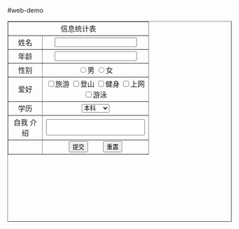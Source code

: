 #web-demo
<!DOCTYPE html>
<html lang="en">

<head>
    <meta charset="UTF-8">
    <meta http-equiv="X-UA-Compatible" content="IE=edge">
    <meta name="viewport" content="width=device-width, initial-scale=1.0">
    <title>Document</title>
</head>

<body>
    <table align="center" border="1" height="450px" width="250px" cellspacing="0">
        <tr align="center">
            <td width="60" colspan="6">信息统计表</td>
        </tr>
        <tr align="center">
            <td width="60">姓名</td>
            <td width="60" colspan="5">
                <input type="text">
            </td>
        </tr>
        <tr align="center">
            <td width="60">年龄</td>
            <td width="60" colspan="5">
                <input type="text">
            </td>
        </tr>
        <tr align="center">
            <td width="60">性别</td>
            <td width="60" colspan="5">
                <label><input type="radio" name="sex" value="男">男</label>
                <label><input type="radio" name="sex" value="女">女</label>
            </td>
        </tr>
        <tr align="center">
            <td width="60">爱好</td>
            <td width="60" colspan="5">
                <label><input type="checkbox" name="like" value="0">旅游</label>
                <label><input type="checkbox" name="like" value="1">登山</label>
                <label><input type="checkbox" name="like" value="0">健身</label>
                <label><input type="checkbox" name="like" value="0">上网</label>
                <label><input type="checkbox" name="like" value="0">游泳</label>
            </td>
        </tr>
        <tr align="center">
            <td width="60">学历</td>
            <td width="60" colspan="5">
                <select>
                    <option value="">本科</option>
                    <option value="">专科</option>
                    <option value="">研究生</option>
                </select>
            </td>
        </tr>
        <tr align="center">
            <td width="60">自我 介绍</td>
            <td width="60" colspan="5">
                <textarea name="textarea" cols="25" rows="2" style="resize:none;"></textarea>
            </td>
        </tr>
        <tr align="center">
            <td width="60"></td>
            <td width="60" colspan="5">
                <input type="submit" value="提交">
                &nbsp;&nbsp;&nbsp;&nbsp;&nbsp;&nbsp;
                <input type="reset" value="重置">
            </td>
        </tr>
    </table>
</body>

</html>